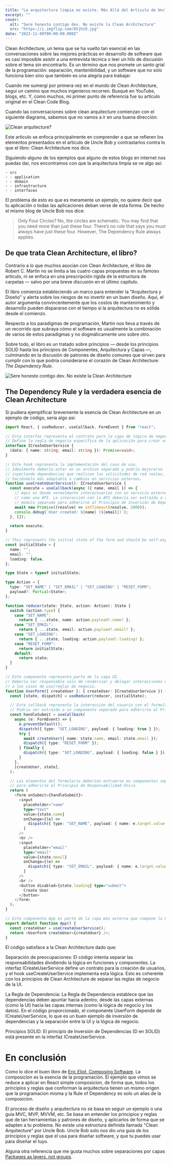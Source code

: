 ```yaml
---
title: "La arquitectura limpia no existe. Más Allá del Artículo de Uncle Bob"
excerpt: ""
cover:
  alt: "Sere honesto contigo dev. No existe la Clean Architecture"
  src: "https://i.imgflip.com/85jhi9.jpg"
date: "2023-11-09T00:00:00.000Z"
---
```


Clean Architecture, un tema que se ha vuelto tan esencial en las conversaciones sobre las mejores prácticas en desarrollo de software que es casi imposible asistir a una entrevista técnica o leer un hilo de discusión sobre el tema sin encontrarlo. Es un término que nos promete un santo grial de la programación: separación, mantenibilidad, y un software que no solo funciona bien sino que también es una alegría para trabajar.

Cuando me sumergí por primera vez en el mundo de Clean Architecture, seguí un camino que muchos ingenieros recorren. Busqué en YouTube, blogs, etc. Y, como muchos, mi primer punto de referencia fue su artículo original en el Clean Code Blog.

Cuando las conversaciones sobre clean arquitecture comienzan con el siguiente diagrama, sabemos que no vamos a ir en una buena dirección:

![Clean arquitecture?](https://blog.cleancoder.com/uncle-bob/images/2012-08-13-the-clean-architecture/CleanArchitecture.jpg)

Este articulo se enfoca principalmente en comprender a que se refieren los elementos presentados en el articulo de Uncle Bob y contrastarlos contra lo que el libro: Clean Architecture nos dice.

Siguiendo alguno de los ejemplos que alguno de estos blogs en internet nos puedas dar, nos encontramos con que la arquitectura limpia se ve algo así:

```
- src
- - application
- - domain
- - infrastructure
- - interfaces
```

El problema de esto es que es meramente un ejemplo, no quiere decir que tu aplicación o todas las aplicaciones deban verse de esta forma. De hecho el mismo blog de Uncle Bob nos dice:

> Only Four Circles? No, the circles are schematic. You may find that you need more than just these four. There’s no rule that says you must always have just these four. However, The Dependency Rule always applies.

## De que trata Clean Architecture, el libro?

Contrario a lo que muchos asocian con Clean Architecture, el libro de Robert C. Martin no se limita a las cuatro capas propuestas en su famoso artículo, ni se enfoca en una prescripción rígida de la estructura de carpetas — salvo por una breve discusión en el último capítulo.

El libro comienza estableciendo un marco para entender la "Arquitectura y Diseño" y alerta sobre los riesgos de no invertir en un buen diseño. Aquí, el autor argumenta convincentemente que los costos de mantenimiento y desarrollo pueden dispararse con el tiempo si la arquitectura no es sólida desde el comienzo.

Respecto a los paradigmas de programación, Martin nos lleva a través de un recorrido que subraya cómo el software es usualmente la combinación de varios de estos paradigmas y no dogmáticamente uno sobre otro.

Sobre todo, el libro es un tratado sobre principios — desde los principios SOLID hasta los principios de Componentes, Arquitectura y Capas —, culminando en la discusión de patrones de diseño comunes que sirven para cumplir con lo que podría considerarse el corazón de Clean Architecture: _The Dependency Rule_.

![Sere honesto contigo dev. No existe la Clean Architecture](https://i.imgflip.com/85jhi9.jpg)

## The Dependency Rule y la verdadera esencia de Clean Architecture

Si pudiera ejemplificar brevemente la esencia de Clean Architecture en un ejemplo de código, seria algo asi:

```ts
import React, { useReducer, useCallback, FormEvent } from "react";

// Esta interfaz representa el contrato para la capa de lógica de negocio.
// Define la regla de negocio específica de la aplicación para crear un usuario.
interface ICreateUserService {
  (data: { name: string; email: string }): Promise<void>;
}

// Este hook representa la implementación del caso de uso.
// Idealmente debería estar en un archivo separado y podría mejorarse
// inyectando dependencias que realicen las solicitudes de red reales,
// haciéndolo más adaptable a cambios en servicios externos.
function useCreateUserService(): ICreateUserService {
  const execute = useCallback(async ({ name, email }) => {
    // Aquí es donde normalmente interactuarías con un servicio externo,
    // como una API. La interacción con la API debería ser extraída a un
    // módulo separado para adherirse al Principio de Inversión de Dependencias.
    await new Promise((resolve) => setTimeout(resolve, 2000));
    console.debug(`User created: ${name} (${email})`);
  }, []);

  return execute;
}

// This represents the initial state of the form and should be self-explanatory.
const initialState = {
  name: "",
  email: "",
  loading: false,
};

type State = typeof initialState;

type Action = {
  type: "SET_NAME" | "SET_EMAIL" | "SET_LOADING" | "RESET_FORM";
  payload?: Partial<State>;
};

function reducer(state: State, action: Action): State {
  switch (action.type) {
    case "SET_NAME":
      return { ...state, name: action.payload!.name! };
    case "SET_EMAIL":
      return { ...state, email: action.payload!.email! };
    case "SET_LOADING":
      return { ...state, loading: action.payload!.loading! };
    case "RESET_FORM":
      return initialState;
    default:
      return state;
  }
}

// Este componente representa parte de la capa UI.
// Debería ser responsable solo de renderizar y delegar interacciones de usuario
// a los casos de uso/reglas de negocio.
function UserForm({ createUser }: { createUser: ICreateUserService }) {
  const [state, dispatch] = useReducer(reducer, initialState);

  // Este callback representa la interacción del usuario con el formulario.
  // Podria ser extraido a un componente separado para adherirse al Principio de Responsabilidad Única.
  const handleSubmit = useCallback(
    async (e: FormEvent) => {
      e.preventDefault();
      dispatch({ type: "SET_LOADING", payload: { loading: true } });
      try {
        await createUser({ name: state.name, email: state.email });
        dispatch({ type: "RESET_FORM" });
      } finally {
        dispatch({ type: "SET_LOADING", payload: { loading: false } });
      }
    },
    [createUser, state],
  );

  // Los elementos del formulario deberían extraerse en componentes separados
  // para adherirse al Principio de Responsabilidad Única.
  return (
    <form onSubmit={handleSubmit}>
      <input
        placeholder="name"
        type="text"
        value={state.name}
        onChange={(e) =>
          dispatch({ type: "SET_NAME", payload: { name: e.target.value } })
        }
      />
      <br />
      <input
        placeholder="email"
        type="email"
        value={state.email}
        onChange={(e) =>
          dispatch({ type: "SET_EMAIL", payload: { name: e.target.value } })
        }
      />
      <br />
      <button disabled={state.loading} type="submit">
        Create User
      </button>
    </form>
  );
}

// Este componente App es parte de la capa más externa que compone la UI con los casos de uso.
export default function App() {
  const createUser = useCreateUserService();
  return <UserForm createUser={createUser} />;
}

```

El código satisface a la Clean Architecture dado que:

Separación de preocupaciones: El código intenta separar las responsabilidades dividiendo la lógica en funciones y componentes. La interfaz ICreateUserService define un contrato para la creación de usuarios, y el hook useCreateUserService implementa esta lógica. Esto es coherente con los principios de Clean Architecture de separar las reglas de negocio de la UI.

La Regla de Dependencia: La Regla de Dependencia establece que las dependencias deben apuntar hacia adentro, desde las capas externas (como la UI) hacia las capas internas (como la lógica de negocio y los datos). En el código proporcionado, el componente UserForm depende de ICreateUserService, lo que es un buen ejemplo de inversión de dependencias y la separación entre la UI y la lógica de negocio.

Principios SOLID: El principio de Inversión de Dependencias (D en SOLID) está presente en la interfaz ICreateUserService.

# En conclusión

Como lo dice el buen libro de [Eric Eliot, Composing Software](https://medium.com/javascript-scene/composing-software-an-introduction-27b72500d6ea). La composicion es la esencia de la programación. El ejemplo que vimos se reduce a aplicar en React simple composicion, de forma que, todos los principios y reglas que conforman la arquitectura tienen un mismo origen que la programacion misma y la Rule of Dependency es solo un alias de la composicion.

El proceso de diseño y arquitectura no se basa en seguir un ejemplo o una guia MVC, MVP, MVVM, etc. Se basa en entender los principios y reglas que de tan herramientas y patrones de diseño, y aplicarlos de forma que se adapten a tu problema. No existe una estructura definida llamada "Clean Arquitecture" por Uncle Bob. Uncle Bob solo nos dio una guia de los principios y reglas que el usa para diseñar software, y que tu puedes usar para diseñar el tuyo.

Alguna otra referencia que me gusta muchos sobre separaciones por capas [Packages as layers, not groups](https://www.gobeyond.dev/packages-as-layers/).
